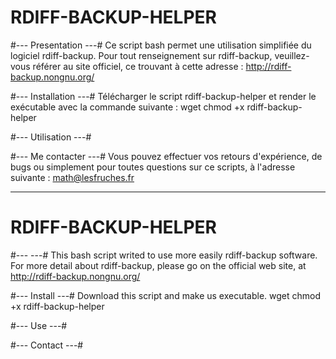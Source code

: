 RDIFF-BACKUP-HELPER
===================

#--- Presentation ---#
Ce script bash permet une utilisation simplifiée du logiciel rdiff-backup.
Pour tout renseignement sur rdiff-backup, veuillez-vous référer au site officiel,
ce trouvant à cette adresse : http://rdiff-backup.nongnu.org/

#--- Installation ---#
Télécharger le script rdiff-backup-helper et render le exécutable avec la commande suivante :
wget 
chmod +x rdiff-backup-helper

#--- Utilisation ---#



#--- Me contacter ---#
Vous pouvez effectuer vos retours d'expérience, de bugs ou simplement pour toutes questions sur ce scripts,
à l'adresse suivante : math@lesfruches.fr






---------------------------------------------------------------------------------------------

RDIFF-BACKUP-HELPER
===================

#---  ---#
This bash script writed to use more easily rdiff-backup software.
For more detail about rdiff-backup, please go on the official web site, at http://rdiff-backup.nongnu.org/

#--- Install ---#
Download this script and make us executable.
wget
chmod +x rdiff-backup-helper

#--- Use ---#
 
#--- Contact ---#

